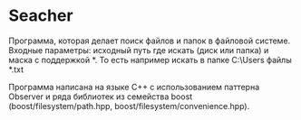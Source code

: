 # Seacher
Программа, которая делает поиск файлов и папок в файловой системе. Входные параметры: исходный путь где искать (диск или папка) и маска с поддержкой *. То есть например искать в папке C:\Users файлы *.txt

Программа написана на языке С++ с использованием паттерна Observer и ряда библиотек из семейства boost (boost/filesystem/path.hpp, boost/filesystem/convenience.hpp).
